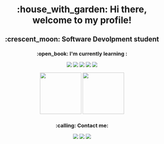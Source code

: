<h1 align=center> :house_with_garden: Hi there, welcome to my profile!  </h1>
<div align=center>
  <h2>  :crescent_moon: Software Devolpment student </h2>
  <h3> :open_book: I'm currently learning : </h3>
  <p>
<img src="https://img.shields.io/badge/Python-151515?style=for-the-badge&logo=python&logoColor=BDECC6"/>
<img src="https://img.shields.io/badge/HTML5-151515?style=for-the-badge&logo=html5&logoColor=BDECC6"/>
<img src="https://img.shields.io/badge/CSS3-151515?style=for-the-badge&logo=css3&logoColor=BDECC6"/>
<img src="https://img.shields.io/badge/MySQL-151515?style=for-the-badge&logo=mysql&logoColor=BDECC6"/>
<img src="https://img.shields.io/badge/Flask-000000?style=for-the-badge&logo=flask&logoColor=BDECC6"/>
</p>
  <img height="130px" src="https://github-readme-stats-sigma-five.vercel.app/api?username=felipevieira27&theme=merko&include_all_commits=true&count_private=true&show_icons=true"/>
  <img height="130px" src="https://github-readme-stats-sigma-five.vercel.app/api/top-langs/?username=felipevieira27&layout=compact&langs_count=16&theme=merko"/>
</div>

  
<div align=center>
<h3> :calling: Contact me: </h3>
<p>
  <a href="https://www.instagram.com/velipefieira/"> <img src="https://img.shields.io/badge/Instagram-151515?style=for-the-badge&logo=instagram&logoColor=BDECC6"></img></a>
  <a href=""mailto:felipevieiragabriel@gmail.com""> <img src="https://img.shields.io/badge/Gmail-151515?style=for-the-badge&logo=gmail&logoColor=BDECC6"></img></a>
  <a href="https://www.linkedin.com/in/velipefieira/"> <img src="https://img.shields.io/badge/LinkedIn-151515?style=for-the-badge&logo=linkedin&logoColor=BDECC6"></img></a>
</p>
</div>
